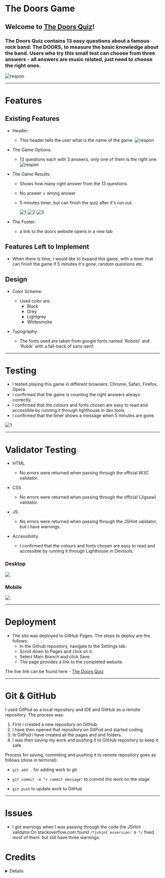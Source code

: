 # The Doors Game
## Welcome to [The Doors Quiz](https://peterszabo79.github.io/TheDoorsGame/)!

### The Doors Quiz contains 13 easy questions about a famous rock band: The DOORS, to measure the basic knowledge about the band. Users who try this small test can choose from three answers - all answers are music related, just need to choose the right ones.
![respon](assets/images/respon.jpeg)

---

# Features 
## Existing Features
- Header:
  - This header tells the user what is the name of the game.
  ![respon](assets/images/doors.jpeg)

- The Game Options:
   - 13 questions each with 3 answers, only one of them is the right one.
  ![respon](assets/images/question.jpeg)

 - The Game Results:  
   - Shows how many right answer from the 13 questions.
   - No answer = wrong answer
   - 5 minutes timer, but can finish the quiz after it's run out.

     ![1](assets/images/1.jpeg) 
     ![2](assets/images/13.jpeg)
     ![3](assets/images/timer.jpeg)

- The Footer:
   - a link to the doors website opens in a new tab

## Features Left to Implement
- When there is time, I would like to expand this game, with a timer that can finish the game if 5 minutes it's gone, random questions etc.

## Design
- Color Scheme:
  - Used color are:
     - Black
     - Grey
     - Lightgrey
     - Whitesmoke

- Typography:
  - The fonts used are taken from google fonts named 'Roboto' and 'Rubik' with a fall-back of sans-serif.


---

# Testing
- I tested playing this game in different browsers: Chrome, Safari, Firefox, Opera.
- I confirmed that the game is counting the right answers always correctly.
- I confirmed that the colours and fonts chosen are easy to read and accessible by running it through lighthouse in dev tools.
- I confirmed that the timer shows a message when 5 minutes are gone.

![1](assets/images/time%20out.jpeg)



---

# Validator Testing
- HTML
  - No errors were returned when passing through the official W3C validator.

- CSS
  - No errors were returned when passing through the official (Jigsaw) validator.

- JS:
  - No errors were returned when passing through the JSHint validator, but I have warnings.

- Accessibility
  - I confirmed that the colours and fonts chosen are easy to read and accessible by running it through Lighthouse in Devtools.


### Desktop 

![](assets/images/dtop.jpeg)

### Mobile 

![](assets/images/mobil.jpeg)

---

# Deployment
- The site was deployed to GitHub Pages. The steps to deploy are the follows:
  - In the Github repository, navigate to the Settings tab.
  - Scroll down to Pages and click on it.
  - Select Main Branch and click Save.
  - The page provides a link to the completed website.

The live link can be found here - [The Doors Quiz](https://peterszabo79.github.io/TheDoorsGame/)


---

# Git & GitHub
I used GitPod as a local repository and IDE and GitHub as a remote repository. The process was:
  1. First i created a new repository on GitHub.
  2. I have then opened that repository on GitPod and started coding.
  3. In GitPod i have created all the pages and and folders.
  4. I was then saving my work and pushing it to GitHub repository to keep it safe.

Process for saving, commiting and pushing it to remote repository goes as follows (done in terminal):


 - `git add .` for adding work to git


 - `git commit -m "+ commit message"` to commit the work on the stage


 - `git push` to update work to GitHub

---

# Issues
 - I got warnings when I was passing through the code the JSHint validator.On stackoverflow.com found ` /*jshint esversion: 6 */ ` fixed most of them. but still have three warnings.

# Credits
<details>
<li>The "How to Make a Simple JavaScript Quiz" from sitepoint.com Walkthrough Project helped me from the beginning through to the finish of my project
</li>
<li>Wikipedia - correct answers can be found on wikipedia.</li>
<li>My cohort channel helped in fixing typing errors.</li>
<li>Google Fonts was used to choose my fonts, Roboto and Rubik.</li>
<li>Gitpod “Tips and Tricks” used during writing my project.</li>
<li>W3School was used while writing my project.</li>
<li>developer.mozilla.org was used while writing my project.</li>
<li>Grammarly was used to correct my text.</li>
<li>web.dev was used to test and improve UX.</li>
<li>Chrome Devtools was used for fixing my code all the way through my project.</li>
<li>My first project - Peter's Garage helped me for writing my README. </li>
<li>The Code Institute “rock-paper-scissor” Walkthrough Project helped me for writing my README.</li>
<li>Timer from "yo.fun"</li>
</details>
